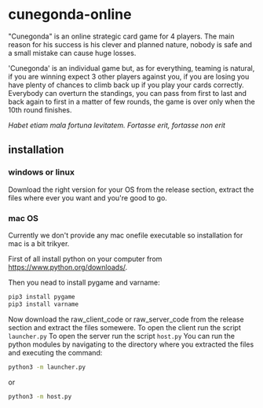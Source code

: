 # cunegonda-online
"Cunegonda" is an online strategic card game for 4 players. The main reason for his success is his clever and planned nature, nobody is safe and a small mistake can cause huge losses.

'Cunegonda' is an individual game but, as for everything, teaming is natural, if you are winning expect 3 other players against you, if you are losing you have plenty of chances to climb back up if you play your cards correctly. Everybody can overturn the standings, you can pass from first to last and back again to first in a matter of few rounds, the game is over only when the 10th round finishes.

*Habet etiam mala fortuna levitatem. Fortasse erit, fortasse non erit*

## installation
### windows or linux
Download the right version for your OS from the release section, extract the files where ever you want and you're good to go.

### mac OS
Currently we don't provide any mac onefile executable so installation for mac is a bit trikyer.

First of all install python on your computer from https://www.python.org/downloads/.

Then you nead to install pygame and varname:

```sh
pip3 install pygame
pip3 install varname
```

Now download the raw_client_code or raw_server_code from the release section and extract the files somewere.
To open the client run the script ``launcher.py``
To open the server run the script ``host.py``
You can run the python modules by navigating to the directory where you extracted the files and executing the command:
```sh
python3 -m launcher.py
```
or
```sh
python3 -m host.py
```
